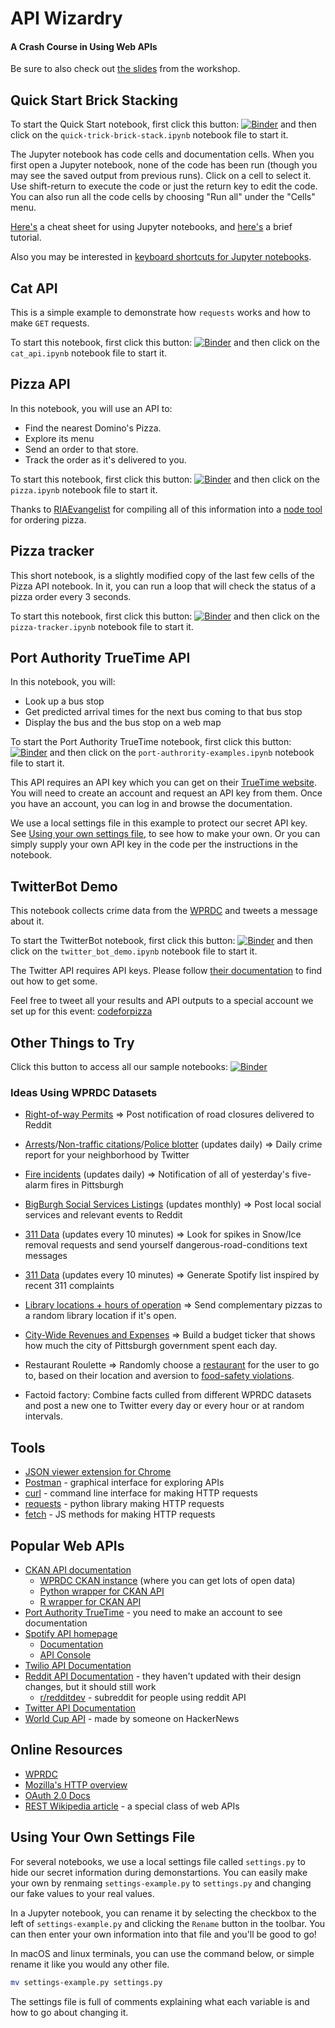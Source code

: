 # API Wizardry
#### A Crash Course in Using Web APIs

Be sure to also check out [the slides](https://docs.google.com/presentation/d/19bP_khVtanOgCmoEg8qKoLjhh01rz1TFuss12MFz96E/edit?usp=sharing) from the workshop.

## Quick Start Brick Stacking
To start the Quick Start notebook, first click this button: [![Binder](https://mybinder.org/badge.svg)](https://mybinder.org/v2/gh/WPRDC/api-training/master)
and then click on the `quick-trick-brick-stack.ipynb` notebook file to start it.

The Jupyter notebook has code cells and documentation cells. When you first open a Jupyter notebook, none of the code has been run (though you may see the saved output from previous runs). Click on a cell to select it. Use shift-return to execute the code or just the return key to edit the code. You can also run all the code cells by choosing "Run all" under the "Cells" menu.

[Here's](https://s3.amazonaws.com/assets.datacamp.com/blog_assets/Jupyter_Notebook_Cheat_Sheet.pdf) a cheat sheet for using Jupyter notebooks, and [here's](https://medium.com/codingthesmartway-com-blog/getting-started-with-jupyter-notebook-for-python-4e7082bd5d46) a brief tutorial.

Also you may be interested in [keyboard shortcuts for Jupyter notebooks](https://gist.github.com/kidpixo/f4318f8c8143adee5b40).

## Cat API
This is a simple example to demonstrate how `requests` works and how to make `GET` requests.

To start this notebook, first click this button: [![Binder](https://mybinder.org/badge.svg)](https://mybinder.org/v2/gh/WPRDC/api-training/master)
and then click on the `cat_api.ipynb` notebook file to start it.

## Pizza API
In this notebook, you will use an API to:
* Find the nearest Domino's Pizza.
* Explore its menu
* Send an order to that store.
* Track the order as it's delivered to you.

To start this notebook, first click this button: [![Binder](https://mybinder.org/badge.svg)](https://mybinder.org/v2/gh/WPRDC/api-training/master)
and then click on the `pizza.ipynb` notebook file to start it.

Thanks to [RIAEvangelist](https://github.com/RIAEvangelist) for compiling all of this information 
into a [node tool](https://github.com/RIAEvangelist/node-dominos-pizza-api) for ordering pizza.

## Pizza tracker
This short notebook, is a slightly modified copy of the last few cells of the Pizza API notebook.
In it, you can run a loop that will check the status of a pizza order every 3 seconds. 

To start this notebook, first click this button: [![Binder](https://mybinder.org/badge.svg)](https://mybinder.org/v2/gh/WPRDC/api-training/master)
and then click on the `pizza-tracker.ipynb` notebook file to start it.

## Port Authority TrueTime API
In this notebook, you will:
* Look up a bus stop
* Get predicted arrival times for the next bus coming to that bus stop
* Display the bus and the bus stop on a web map

To start the Port Authority TrueTime notebook, first click this button: [![Binder](https://mybinder.org/badge.svg)](https://mybinder.org/v2/gh/WPRDC/api-training/master)
and then click on the `port-authrority-examples.ipynb` notebook file to start it.

This API requires an API key which you can get on their [TrueTime website](http://truetime.portauthority.org/bustime/login.jsp).  You will need to create an account and request an API key from them. 
Once you have an account, you can log in and browse the documentation.

We use a local settings file in this example to protect our secret API key.
See [Using your own settings file](#using-your-own-settings-file), to see how to make your own.
Or you can simply supply your own API key in the code per the instructions in the notebook.

## TwitterBot Demo
This notebook collects crime data from the [WPRDC](https://www.wprdc.org) and tweets a message about it.

To start the TwitterBot notebook, first click this button: [![Binder](https://mybinder.org/badge.svg)](https://mybinder.org/v2/gh/WPRDC/api-training/master)
and then click on the `twitter_bot_demo.ipynb` notebook file to start it.

The Twitter API requires API keys.  Please follow [their documentation](https://developer.twitter.com/en/docs.html) to find out how to get some.

Feel free to tweet all your results and API outputs to a special account we set up for this event: [codeforpizza](https://twitter.com/codeforpizza)

## Other Things to Try
Click this button to access all our sample notebooks: [![Binder](https://mybinder.org/badge.svg)](https://mybinder.org/v2/gh/WPRDC/api-training/master)

### Ideas Using WPRDC Datasets 
* [Right-of-way Permits](https://data.wprdc.org/dataset/right-of-way-permits) ⇒ Post notification of road closures delivered to Reddit
* [Arrests](https://data.wprdc.org/dataset/arrest-data)/[Non-traffic citations](https://data.wprdc.org/dataset/non-traffic-citations)/[Police blotter](https://data.wprdc.org/dataset/police-incident-blotter) (updates daily) ⇒  Daily crime report for your neighborhood by Twitter
* [Fire incidents](https://data.wprdc.org/dataset/fire-incidents-in-city-of-pittsburgh) (updates daily) ⇒  Notification of all of yesterday's five-alarm fires in Pittsburgh
* [BigBurgh Social Services Listings](https://data.wprdc.org/dataset/bigburgh-social-service-listings) (updates monthly) ⇒  Post local social services and relevant events to Reddit
* [311 Data](https://data.wprdc.org/dataset/311-data) (updates every 10 minutes) ⇒  Look for spikes in Snow/Ice removal requests and send yourself dangerous-road-conditions text messages
* [311 Data](https://data.wprdc.org/dataset/311-data) (updates every 10 minutes) ⇒ Generate Spotify list inspired by recent 311 complaints
* [Library locations + hours of operation](https://data.wprdc.org/dataset/libraries) ⇒  Send complementary pizzas to a random library location if it's open.
* [City-Wide Revenues and Expenses](https://data.wprdc.org/dataset/city-revenues-and-expenses) ⇒  Build a budget ticker that shows how much the city of Pittsburgh government spent each day.
* Restaurant Roulette ⇒ Randomly choose a [restaurant](https://data.wprdc.org/dataset/allegheny-county-restaurant-food-facility-inspection-violations) for the user to go to, based on their location and aversion to [food-safety violations](https://data.wprdc.org/dataset/allegheny-county-restaurant-food-facility-inspection-violations).

* Factoid factory: Combine facts culled from different WPRDC datasets and post a new one to Twitter every day or every hour or at random intervals.

## Tools
- [JSON viewer extension for Chrome](https://chrome.google.com/webstore/detail/json-viewer/gbmdgpbipfallnflgajpaliibnhdgobh?hl=en-US)
- [Postman](https://www.getpostman.com/) - graphical interface for exploring APIs
- [curl](https://curl.haxx.se/) - command line interface for making HTTP requests
- [requests](http://docs.python-requests.org/en/master/) - python library making HTTP requests
- [fetch](https://developer.mozilla.org/en-US/docs/Web/API/Fetch_API) - JS methods for making HTTP requests


## Popular Web APIs

- [CKAN API documentation](http://docs.ckan.org/en/latest/api/index.html)
  * [WPRDC CKAN instance](https://data.wprdc.org) (where you can get lots of open data)
  * [Python wrapper for CKAN API](https://github.com/ckan/ckanapi)
  * [R wrapper for CKAN API](https://github.com/ropensci/ckanr)
- [Port Authority TrueTime](http://truetime.portauthority.org/bustime/login.jsp) - you need to make an account to see documentation
- [Spotify API homepage](https://developer.spotify.com/)
  * [Documentation](https://developer.spotify.com/documentation/)
  * [API Console](https://developer.spotify.com/console/)
- [Twilio API Documentation](https://www.twilio.com/docs/)
- [Reddit API Documentation](https://old.reddit.com/dev/api) - they haven't updated with their design changes, but it should still work
  * [r/redditdev](https://www.reddit.com/r/redditdev/) - subreddit for people using reddit API
- [Twitter API Documentation](https://developer.twitter.com/en/docs.html)
- [World Cup API](https://worldcup.sfg.io) - made by someone on HackerNews


## Online Resources
- [WPRDC](https://www.wprdc.org)
- [Mozilla's HTTP overview](https://developer.mozilla.org/en-US/docs/Web/HTTP/Overview)
- [OAuth 2.0 Docs](https://oauth.net/2/)
- [REST Wikipedia article](https://en.wikipedia.org/wiki/Representational_state_transfer) - a special class of web APIs


## Using Your Own Settings File
For several notebooks, we use a local settings file called `settings.py` to hide our secret information during demonstartions.
You can easily make your own by renmaing `settings-example.py` to `settings.py` and changing our fake values to your real values.

In a Jupyter notebook, you can rename it by selecting the checkbox to the left of `settings-example.py` and clicking the `Rename` button in the toolbar.  You can then enter your own information into that file and you'll be good to go!

In macOS and linux terminals, you can use the command below, or simple rename it like you would any other file.
```bash
mv settings-example.py settings.py
```

The settings file is full of comments explaining what each variable is and how to go about changing it.
